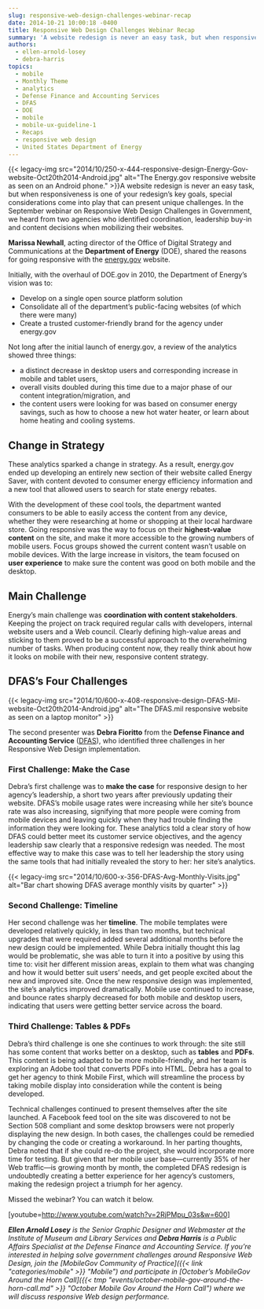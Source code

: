 ```yaml
---
slug: responsive-web-design-challenges-webinar-recap
date: 2014-10-21 10:00:18 -0400
title: Responsive Web Design Challenges Webinar Recap
summary: 'A website redesign is never an easy task, but when responsiveness is one of your redesign&#8217;s key goals, special considerations come into play that can present unique challenges. In the September webinar on Responsive Web Design Challenges in Government, we heard from'
authors:
  - ellen-arnold-losey
  - debra-harris
topics:
  - mobile
  - Monthly Theme
  - analytics
  - Defense Finance and Accounting Services
  - DFAS
  - DOE
  - mobile
  - mobile-ux-guideline-1
  - Recaps
  - responsive web design
  - United States Department of Energy
---
```


{{< legacy-img src="2014/10/250-x-444-responsive-design-Energy-Gov-website-Oct20th2014-Android.jpg" alt="The Energy.gov responsive website as seen on an Android phone." >}}A website redesign is never an easy task, but when responsiveness is one of your redesign&#8217;s key goals, special considerations come into play that can present unique challenges. In the September webinar on Responsive Web Design Challenges in Government, we heard from two agencies who identified coordination, leadership buy-in and content decisions when mobilizing their websites.

**Marissa Newhall**, acting director of the Office of Digital Strategy and Communications at the **Department of Energy** (DOE), shared the reasons for going responsive with the [energy.gov](http://www.energy.gov) website.

Initially, with the overhaul of DOE.gov in 2010, the Department of Energy&#8217;s vision was to:

  * Develop on a single open source platform solution
  * Consolidate all of the department&#8217;s public-facing websites (of which there were many)
  * Create a trusted customer-friendly brand for the agency under energy.gov

Not long after the initial launch of energy.gov, a review of the analytics showed three things:

  * a distinct decrease in desktop users and corresponding increase in mobile and tablet users,
  * overall visits doubled during this time due to a major phase of our content integration/migration, and
  * the content users were looking for was based on consumer energy savings, such as how to choose a new hot water heater, or learn about home heating and cooling systems.

## Change in Strategy

These analytics sparked a change in strategy. As a result, energy.gov ended up developing an entirely new section of their website called Energy Saver, with content devoted to consumer energy efficiency information and a new tool that allowed users to search for state energy rebates.

With the development of these cool tools, the department wanted consumers to be able to easily access the content from any device, whether they were researching at home or shopping at their local hardware store. Going responsive was the way to focus on their **highest-value content** on the site, and make it more accessible to the growing numbers of mobile users. Focus groups showed the current content wasn&#8217;t usable on mobile devices. With the large increase in visitors, the team focused on **user experience** to make sure the content was good on both mobile and the desktop.

## Main Challenge

Energy&#8217;s main challenge was **coordination with content stakeholders**. Keeping the project on track required regular calls with developers, internal website users and a Web council. Clearly defining high-value areas and sticking to them proved to be a successful approach to the overwhelming number of tasks. When producing content now, they really think about how it looks on mobile with their new, responsive content strategy.

## DFAS&#8217;s Four Challenges

{{< legacy-img src="2014/10/600-x-408-responsive-design-DFAS-Mil-website-Oct20th2014-Android.jpg" alt="The DFAS.mil responsive website as seen on a laptop monitor" >}}

The second presenter was **Debra Fioritto** from the **Defense Finance and Accounting Service** ([DFAS](http://www.dfas.mil)), who identified three challenges in her Responsive Web Design implementation.

### First Challenge: Make the Case

Debra&#8217;s first challenge was to **make the case** for responsive design to her agency&#8217;s leadership, a short two years after previously updating their website. DFAS&#8217;s mobile usage rates were increasing while her site&#8217;s bounce rate was also increasing, signifying that more people were coming from mobile devices and leaving quickly when they had trouble finding the information they were looking for. These analytics told a clear story of how DFAS could better meet its customer service objectives, and the agency leadership saw clearly that a responsive redesign was needed. The most effective way to make this case was to tell her leadership the story using the same tools that had initially revealed the story to her: her site’s analytics.

{{< legacy-img src="2014/10/600-x-356-DFAS-Avg-Monthly-Visits.jpg" alt="Bar chart showing DFAS average monthly visits by quarter" >}}

### Second Challenge: Timeline

Her second challenge was her **timeline**. The mobile templates were developed relatively quickly, in less than two months, but technical upgrades that were required added several additional months before the new design could be implemented. While Debra initially thought this lag would be problematic, she was able to turn it into a positive by using this time to: visit her different mission areas, explain to them what was changing and how it would better suit users&#8217; needs, and get people excited about the new and improved site. Once the new responsive design was implemented, the site&#8217;s analytics improved dramatically. Mobile use continued to increase, and bounce rates sharply decreased for both mobile and desktop users, indicating that users were getting better service across the board.

### Third Challenge: Tables & PDFs

Debra&#8217;s third challenge is one she continues to work through: the site still has some content that works better on a desktop, such as **tables** and **PDFs**. This content is being adapted to be more mobile-friendly, and her team is exploring an Adobe tool that converts PDFs into HTML. Debra has a goal to get her agency to think Mobile First, which will streamline the process by taking mobile display into consideration while the content is being developed.

Technical challenges continued to present themselves after the site launched. A Facebook feed tool on the site was discovered to not be Section 508 compliant and some desktop browsers were not properly displaying the new design. In both cases, the challenges could be remedied by changing the code or creating a workaround. In her parting thoughts, Debra noted that if she could re-do the project, she would incorporate more time for testing. But given that her mobile user base—currently 35% of her Web traffic—is growing month by month, the completed DFAS redesign is undoubtedly creating a better experience for her agency&#8217;s customers, making the redesign project a triumph for her agency.

Missed the webinar? You can watch it below.

[youtube=http://www.youtube.com/watch?v=2RjPMpu_03s&w=600]

 _**Ellen Arnold Losey** is the Senior Graphic Designer and Webmaster at the Institute of Museum and Library Services and **Debra Harris** is a Public Affairs Specialist at the Defense Finance and Accounting Service._
_If you&#8217;re interested in helping solve government challenges around Responsive Web Design, join the [MobileGov Community of Practice]({{< link "categories/mobile" >}} "Mobile") and participate in [October&#8217;s MobileGov Around the Horn Call]({{< tmp "events/october-mobile-gov-around-the-horn-call.md" >}} "October Mobile Gov Around the Horn Call") where we will discuss responsive Web design performance._